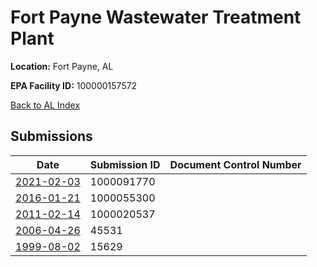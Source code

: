 # Fort Payne Wastewater Treatment Plant

**Location:** Fort Payne, AL

**EPA Facility ID:** 100000157572

[Back to AL Index](../../index.md)

## Submissions

| Date | Submission ID | Document Control Number |
|------|--------------|-------------------------|
| [2021-02-03](submissions/1000091770.md) | 1000091770 |  |
| [2016-01-21](submissions/1000055300.md) | 1000055300 |  |
| [2011-02-14](submissions/1000020537.md) | 1000020537 |  |
| [2006-04-26](submissions/45531.md) | 45531 |  |
| [1999-08-02](submissions/15629.md) | 15629 |  |
